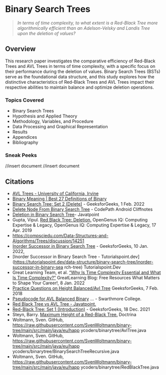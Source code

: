 # Binary Search Trees
>*In terms of time complexity, to what extent is a Red-Black Tree more algorithmically efficient than an Adelson-Velsky and Landis Tree upon the deletion of values?*

## Overview
This research paper investigates the comparative efficiency of Red-Black Trees and AVL Trees in terms of time complexity, with a specific focus on their performance during the deletion of values. Binary Search Trees (BSTs) serve as the foundational data structure, and this study explores how the distinctive characteristics of Red-Black Trees and AVL Trees impact their respective abilities to maintain balance and optimize deletion operations.

### Topics Covered
- Binary Search Trees
- Hypothesis and Applied Theory
- Methodology, Variables, and Procedure
- Data Processing and Graphical Representation
- Results
- Appendices
- Bibliography

### Sneak Peeks

//insert document
//insert document

## Citations

- [AVL Trees - University of California, Irvine](https://www.ics.uci.edu/~goodrich/teach/cs260P/notes/AVLTrees.pdf)
- [Binary Meaning | Best 27 Definitions of Binary](https://www.yourdictionary.com/binary)
- [Binary Search Tree: Set 2 (Delete)](https://www.geeksforgeeks.org/binary-search-tree-set-2-delete/) - GeeksforGeeks, 1 Feb. 2022
- [Delete Node From Binary Search Tree]( https://guides.codepath.com/compsci/Delete-Node-From-Binary-Search-Tree) - CodePath Android Cliffnotes
- [Deletion in Binary Search Tree](https://www.javatpoint.com/deletion-in-binary-search-tree)- Javatpoint
- Gupta, Vipul. [Red Black Tree: Deletion.](https://iq.opengenus.org/red-black-tree-deletion/) OpenGenus IQ: Computing Expertise & Legacy, OpenGenus IQ: Computing Expertise & Legacy, 17 Apr. 2019
- https://compsciedu.com/Data-Structures-and-Algorithms/Trees/discussion/14251
- [Inorder Successor in Binary Search Tree](https://www.geeksforgeeks.org/inorder-successor-in-binary-search-tree/) - GeeksforGeeks, 10 Jan. 2022, 
- [Inorder Successor in Binary Search Tree - Tutorialspoint.dev](https://tutorialspoint.dev/data-structure/binary-search-tree/inorder-successor-in-binary-sea rch-tree) Tutorialspoint.Dev
- Great Learning Team, et al. [“Why Is Time Complexity Essential and What Is Time Complexity?”](https://www.mygreatlearning.com/blog/why-is-time-complexity-essential/) GreatLearning Blog: Free Resources What Matters to Shape Your Career!, 8 Jan. 2022
- [Practice Questions on Height Balanced/Avl Tree](https://www.geeksforgeeks.org/practice-questions-height-balancedavl-tree/) GeeksforGeeks, 7 Feb. 2018
- [Pseudocode for AVL Balanced Binary](https://www.cs.swarthmore.edu/~brody/cs35/f14/Labs/extras/08/avl_pseudo.pdf) ... - Swarthmore College.
- [Red Black Tree vs AVL Tree - Javatpoint.](https://www.javatpoint.com/red-black-tree-vs-avl-tree)
- [Red-Black Tree: Set 1 (Introduction)](https://www.geeksforgeeks.org/red-black-tree-set-1-introduction-2/) - GeeksforGeeks, 18 Dec. 2021
- Steyn, Barry. [Maximum Height of a Red-Black Tree.](https://doctrina.org/maximum-height-of-red-black-tree.html) Doctrina
- Woltmann, Sven. GitHub, https://raw.githubusercontent.com/SvenWoltmann/binary-tree/main/src/main/java/eu/happ ycoders/binarytree/AvlTree.java
- Woltmann, Sven. GitHub, https://raw.githubusercontent.com/SvenWoltmann/binary-tree/main/src/main/java/eu/happ ycoders/binarytree/BinarySearchTreeRecursive.java
- Woltmann, Sven. GitHub, https://raw.githubusercontent.com/SvenWoltmann/binary-tree/main/src/main/java/eu/happ ycoders/binarytree/RedBlackTree.java

